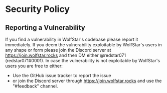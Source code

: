# Security Policy

## Reporting a Vulnerability

If you find a vulnerability in WolfStar's codebase please report it immediately. If you deem the vulnerability exploitable
by WolfStar's users in any shape or form please join the Discord server at https://join.wolfstar.rocks and then DM either
@redstar071 (redstar071#0001). In case the vulnerability is not exploitable by WolfStar's users you are free
to either:

- Use the GitHub issue tracker to report the issue
- or join the Discord server through https://join.wolfstar.rocks and use the "#feedback" channel.

